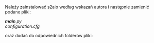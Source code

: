 Należy zainstalować s2aio według wskazań autora i następnie zamienić podane pliki:

<i>__main__.py</i><br />
<i>configuration.cfg</i><br />

oraz dodać do odpowiednich folderów pliki:
